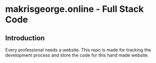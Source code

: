 # makrisgeorge.online - Full Stack Code

## Introduction
Every professional needs a website. This repo is made for tracking the development process and store the code for this hand made website.
